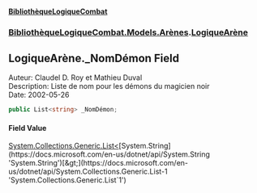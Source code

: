 #### [BibliothèqueLogiqueCombat](readme.md 'readme')
### [BibliothèqueLogiqueCombat.Models.Arènes](readme.md#BibliothèqueLogiqueCombat.Models.Arènes 'BibliothèqueLogiqueCombat.Models.Arènes').[LogiqueArène](BibliothèqueLogiqueCombat.Models.Arènes.LogiqueArène.md 'BibliothèqueLogiqueCombat.Models.Arènes.LogiqueArène')

## LogiqueArène._NomDémon Field

Auteur: Claudel D. Roy et Mathieu Duval    
Description: Liste de nom pour les démons du magicien noir    
Date:  2002-05-26

```csharp
public List<string> _NomDémon;
```

#### Field Value
[System.Collections.Generic.List&lt;](https://docs.microsoft.com/en-us/dotnet/api/System.Collections.Generic.List-1 'System.Collections.Generic.List`1')[System.String](https://docs.microsoft.com/en-us/dotnet/api/System.String 'System.String')[&gt;](https://docs.microsoft.com/en-us/dotnet/api/System.Collections.Generic.List-1 'System.Collections.Generic.List`1')